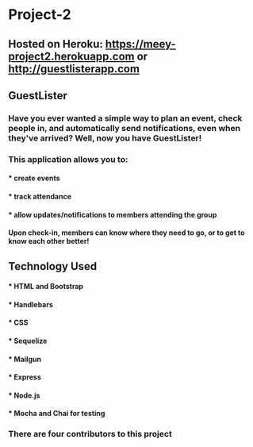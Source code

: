 # Project-2

## Hosted on Heroku: https://meey-project2.herokuapp.com or http://guestlisterapp.com

## GuestLister

### Have you ever wanted a simple way to plan an event, check people in, and automatically send notifications, even when they've arrived? Well, now you have GuestLister!

### This application allows you to:
#### * create events
#### * track attendance
#### * allow updates/notifications to members attending the group

#### Upon check-in, members can know where they need to go, or to get to know each other better!


## Technology Used
#### * HTML and Bootstrap
#### * Handlebars
#### * CSS
#### * Sequelize
#### * Mailgun
#### * Express
#### * Node.js
#### * Mocha and Chai for testing

### There are four contributors to this project
